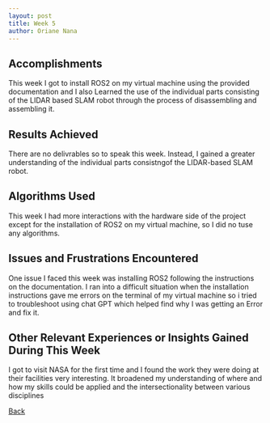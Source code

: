 ```yaml
---
layout: post
title: Week 5
author: Oriane Nana
---
```

## Accomplishments
   This week I got to install ROS2 on my virtual machine using the provided documentation and I also Learned the use of the individual parts consisting of the LIDAR based SLAM robot
through the process of disassembling and assembling it.
## Results Achieved 
   There are no delivrables so to speak this week. Instead, I gained a greater understanding of the individual parts consistngof the LIDAR-based SLAM robot.
## Algorithms Used 
  This week I had more interactions with the hardware side of the project except for the installation of ROS2 on my virtual machine, so I did no tuse any algorithms.
## Issues and Frustrations Encountered
   One issue I faced this week was installing ROS2 following the instructions on the documentation. I ran into a difficult situation when the installation instructions gave me errors on the terminal of my virtual machine so i tried to troubleshoot using chat GPT which helped find why I was getting an Error and fix it.
## Other Relevant Experiences or Insights Gained During This Week
   I got to visit NASA for the first time and I found the work they were doing at their facilities very interesting. It broadened my understanding of where and how my skills could be applied and the intersectionality between various disciplines 
   
[Back](./)



